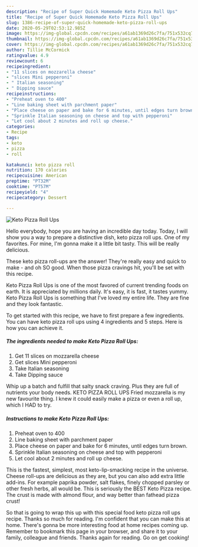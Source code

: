 ```yaml
---
description: "Recipe of Super Quick Homemade Keto Pizza Roll Ups"
title: "Recipe of Super Quick Homemade Keto Pizza Roll Ups"
slug: 1386-recipe-of-super-quick-homemade-keto-pizza-roll-ups
date: 2020-05-29T02:53:12.985Z
image: https://img-global.cpcdn.com/recipes/a61ab1369d26c7fa/751x532cq70/keto-pizza-roll-ups-recipe-main-photo.jpg
thumbnail: https://img-global.cpcdn.com/recipes/a61ab1369d26c7fa/751x532cq70/keto-pizza-roll-ups-recipe-main-photo.jpg
cover: https://img-global.cpcdn.com/recipes/a61ab1369d26c7fa/751x532cq70/keto-pizza-roll-ups-recipe-main-photo.jpg
author: Tillie McCormick
ratingvalue: 4.9
reviewcount: 6
recipeingredient:
- "11 slices on mozzarella cheese"
- "slices Mini pepperoni"
- " Italian seasoning"
- " Dipping sauce"
recipeinstructions:
- "Preheat oven to 400"
- "Line baking sheet with parchment paper"
- "Place cheese on paper and bake for 6 minutes, until edges turn brown."
- "Sprinkle Italian seasoning on cheese and top with pepperoni"
- "Let cool about 2 minutes and roll up cheese."
categories:
- Recipe
tags:
- keto
- pizza
- roll

katakunci: keto pizza roll 
nutrition: 170 calories
recipecuisine: American
preptime: "PT32M"
cooktime: "PT57M"
recipeyield: "4"
recipecategory: Dessert

---
```



![Keto Pizza Roll Ups](https://img-global.cpcdn.com/recipes/a61ab1369d26c7fa/751x532cq70/keto-pizza-roll-ups-recipe-main-photo.jpg)

Hello everybody, hope you are having an incredible day today. Today, I will show you a way to prepare a distinctive dish, keto pizza roll ups. One of my favorites. For mine, I'm gonna make it a little bit tasty. This will be really delicious.

These keto pizza roll-ups are the answer! They&#39;re really easy and quick to make - and oh SO good. When those pizza cravings hit, you&#39;ll be set with this recipe.

Keto Pizza Roll Ups is one of the most favored of current trending foods on earth. It is appreciated by millions daily. It's easy, it is fast, it tastes yummy. Keto Pizza Roll Ups is something that I've loved my entire life. They are fine and they look fantastic.


To get started with this recipe, we have to first prepare a few ingredients. You can have keto pizza roll ups using 4 ingredients and 5 steps. Here is how you can achieve it.

<!--inarticleads1-->

##### The ingredients needed to make Keto Pizza Roll Ups:

1. Get 11 slices on mozzarella cheese
1. Get slices Mini pepperoni
1. Take  Italian seasoning
1. Take  Dipping sauce


Whip up a batch and fulfill that salty snack craving. Plus they are full of nutrients your body needs. KETO PIZZA ROLL UPS Fried mozzarella is my new favourite thing. I knew it could easily make a pizza or even a roll up, which I HAD to try. 

<!--inarticleads2-->

##### Instructions to make Keto Pizza Roll Ups:

1. Preheat oven to 400
1. Line baking sheet with parchment paper
1. Place cheese on paper and bake for 6 minutes, until edges turn brown.
1. Sprinkle Italian seasoning on cheese and top with pepperoni
1. Let cool about 2 minutes and roll up cheese.


This is the fastest, simplest, most keto-lip-smacking recipe in the universe. Cheese roll-ups are delicious as they are, but you can also add extra little add-ins. For example paprika powder, salt flakes, finely chopped parsley or other fresh herbs, all would be. This is seriously the BEST Keto Pizza recipe. The crust is made with almond flour, and way better than fathead pizza crust! 

So that is going to wrap this up with this special food keto pizza roll ups recipe. Thanks so much for reading. I'm confident that you can make this at home. There's gonna be more interesting food at home recipes coming up. Remember to bookmark this page in your browser, and share it to your family, colleague and friends. Thanks again for reading. Go on get cooking!
